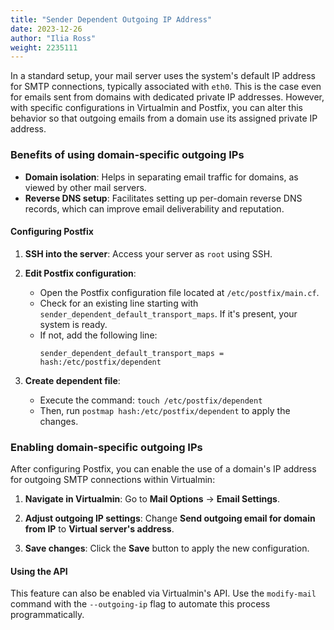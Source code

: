 ```yaml
---
title: "Sender Dependent Outgoing IP Address"
date: 2023-12-26
author: "Ilia Ross"
weight: 2235111
---
```


In a standard setup, your mail server uses the system's default IP address for SMTP connections, typically associated with `eth0`. This is the case even for emails sent from domains with dedicated private IP addresses. However, with specific configurations in Virtualmin and Postfix, you can alter this behavior so that outgoing emails from a domain use its assigned private IP address.

### Benefits of using domain-specific outgoing IPs

- **Domain isolation**: Helps in separating email traffic for domains, as viewed by other mail servers.
- **Reverse DNS setup**: Facilitates setting up per-domain reverse DNS records, which can improve email deliverability and reputation.

#### Configuring Postfix

1. **SSH into the server**: Access your server as `root` using SSH.

2. **Edit Postfix configuration**:
   - Open the Postfix configuration file located at `/etc/postfix/main.cf`.
   - Check for an existing line starting with `sender_dependent_default_transport_maps`. If it's present, your system is ready.
   - If not, add the following line:
     ```
     sender_dependent_default_transport_maps = hash:/etc/postfix/dependent
     ```

3. **Create dependent file**:
   - Execute the command: `touch /etc/postfix/dependent`
   - Then, run `postmap hash:/etc/postfix/dependent` to apply the changes.

### Enabling domain-specific outgoing IPs

After configuring Postfix, you can enable the use of a domain's IP address for outgoing SMTP connections within Virtualmin:

1. **Navigate in Virtualmin**: Go to **Mail Options** -> **Email Settings**.

2. **Adjust outgoing IP settings**: Change **Send outgoing email for domain from IP** to **Virtual server's address**.

3. **Save changes**: Click the **Save** button to apply the new configuration.

#### Using the API

This feature can also be enabled via Virtualmin's API. Use the `modify-mail` command with the `--outgoing-ip` flag to automate this process programmatically.

